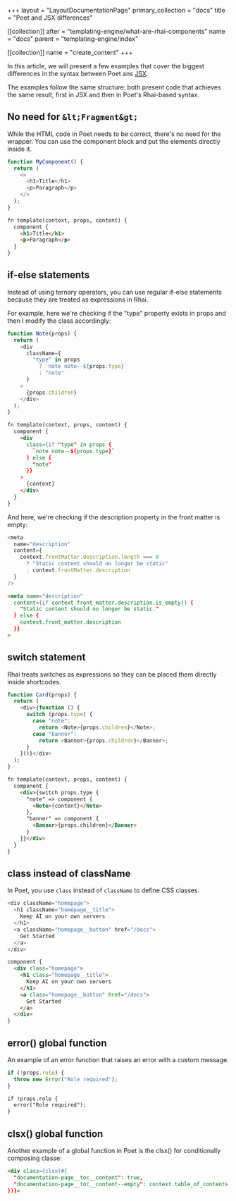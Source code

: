 +++
layout = "LayoutDocumentationPage"
primary_collection = "docs"
title = "Poet and JSX differences"

[[collection]]
after = "templating-engine/what-are-rhai-components"
name = "docs"
parent = "templating-engine/index"

[[collection]]
name = "create_content"
+++

In this article, we will present a few examples that cover the biggest differences in the syntax between Poet ans [JSX](https://react.dev/learn/writing-markup-with-jsx).

The examples follow the same structure: both present code that achieves the same result, first in JSX and then in Poet's Rhai-based syntax.

## No need for `&lt;Fragment&gt;`

While the HTML code in Poet needs to be correct, there's no need for the <Fragment> wrapper. You can use the component block and put the elements directly inside it.

```js label:"JSX"
function MyComponent() {
  return (
    <>
      <h1>Title</h1>
      <p>Paragraph</p>
    </>
  );
}
```

```html label:"rhai"
fn template(context, props, content) {
  component {
    <h1>Title</h1>
    <p>Paragraph</p>
  }
}
```

## if-else statements

Instead of using ternary operators, you can use regular if-else statements because they are treated as expressions in Rhai.

For example, here we're checking if the "type" property exists in props and then I modify the class accordingly:

```js label:"JSX"
function Note(props) {
  return (
    <div
      className={
        "type" in props 
          ? `note note--${props.type}`
          : "note"
      }
    >
      {props.children}
    </div>
  );
}
```

```html label:"rhai"
fn template(context, props, content) {
  component {
    <div
      class={if "type" in props {
        `note note--${props.type}`
      } else {
        "note"
      }}
    >
      {content}
    </div>
  }
}
```
And here, we're checking if the description property in the front matter is empty:

```js label:"JSX"
<meta 
  name="description" 
  content={
    context.frontMatter.description.length === 0
      ? "Static content should no longer be static"
      : context.frontMatter.description
  }
/>
```

```html label:"rhai"
<meta name="description" 
  content={if context.front_matter.description.is_empty() {
    "Static content should no longer be static."
  } else {
    context.front_matter.description
  }}
>
```

## switch statement

Rhai treats switches as expressions so they can be placed them directly inside shortcodes.

```js label:"JSX"
function Card(props) {
  return (
    <div>{function () {
      switch (props.type) {
        case "note":
          return <Note>{props.children}</Note>;
        case "banner":
          return <Banner>{props.children}</Banner>;
      }
    }()}</div>    
  );
}
```

```html label:"rhai"
fn template(context, props, content) {
  component {
    <div>{switch props.type {
      "note" => component {
        <Note>{content}</Note>
      },
      "banner" => component {          
        <Banner>{props.children}</Banner>
      }
    }}</div>
  }
}
```

## class instead of className

In Poet, you use `class` instead of `className` to define CSS classes.

```js label:"JSX"
<div className="homepage">
  <h1 className="homepage__title">
    Keep AI on your own servers
  </h1>
  <a className="homepage__button" href="/docs">
    Get Started
  </a>
</div>
```

```html label:"rhai"
component {
  <div class="homepage">
    <h1 class="homepage__title">
      Keep AI on your own servers
    </h1>
    <a class="homepage__button" href="/docs">
      Get Started
    </a>
  </div>
}
```

## error() global function

An example of an error function that raises an error with a custom message.

```js label:"JSX"
if (!props.role) { 
  throw new Error("Role required");
}
```

```html label:"rhai"
if !props.role {
  error("Role required");
}
```

## clsx() global function

Another example of a global function in Poet is the clsx() for conditionally composing classe:

```html label:"rhai"
<div class={clsx(#{
  "documentation-page__toc__content": true,
  "documentation-page__toc__content--empty": context.table_of_contents.headings.is_empty(),
})}>
```
